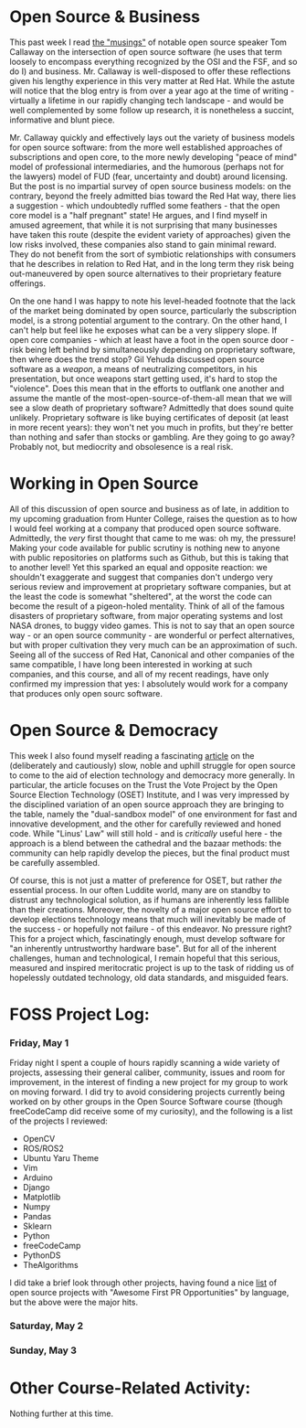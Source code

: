 # Open Source & Business
This past week I read [the "musings"](https://spot.livejournal.com/327801.html) of notable open source speaker Tom Callaway on the intersection of open source software (he uses that term loosely to encompass everything recognized by the OSI and the FSF, and so do I) and business. Mr. Callaway is well-disposed to offer these reflections given his lengthy experience in this very matter at Red Hat. While the astute will notice that the blog entry is from over a year ago at the time of writing - virtually a lifetime in our rapidly changing tech landscape - and would be well complemented by some follow up research, it is nonetheless a succint, informative and blunt piece. 

Mr. Callaway quickly and effectively lays out the variety of business models for open source software: from the more well established approaches of subscriptions and open core, to the more newly developing "peace of mind" model of professional intermediaries, and the humorous (perhaps not for the lawyers) model of FUD (fear, uncertainty and doubt) around licensing. But the post is no impartial survey of open source business models: on the contrary, beyond the freely admitted bias toward the Red Hat way, there lies a suggestion - which undoubtedly ruffled some feathers - that the open core model is a "half pregnant" state! He argues, and I find myself in amused agreement, that while it is not surprising that many businesses have taken this route (despite the evident variety of approaches) given the low risks involved, these companies also stand to gain minimal reward. They do not benefit from the sort of symbiotic relationships with consumers that he describes in relation to Red Hat, and in the long term they risk being out-maneuvered by open source alternatives to their proprietary feature offerings. 

On the one hand I was happy to note his level-headed footnote that the lack of the market being dominated by open source, particularly the subscription model, is a strong potential argument to the contrary. On the other hand, I can't help but feel like he exposes what can be a very slippery slope. If open core companies - which at least have a foot in the open source door - risk being left behind by simultaneously depending on proprietary software, then where does the trend stop? Gil Yehuda discussed open source software as a *weapon*, a means of neutralizing competitors, in his presentation, but once weapons start getting used, it's hard to stop the "violence". Does this mean that in the efforts to outflank one another and assume the mantle of the most-open-source-of-them-all mean that we will see a slow death of proprietary software? Admittedly that does sound quite unlikely. Proprietary software is like buying certificates of deposit (at least in more recent years): they won't net you much in profits, but they're better than nothing and safer than stocks or gambling. Are they going to go away? Probably not, but mediocrity and obsolesence is a real risk.

# Working in Open Source
All of this discussion of open source and business as of late, in addition to my upcoming graduation from Hunter College, raises the question as to how I would feel working at a company that produced open source software. Admittedly, the *very* first thought that came to me was: oh my, the pressure! Making your code available for public scrutiny is nothing new to anyone with public repositories on platforms such as Github, but this is taking that to another level! Yet this sparked an equal and opposite reaction: we shouldn't exaggerate and suggest that companies don't undergo very serious review and improvement at proprietary software companies, but at the least the code is somewhat "sheltered", at the worst the code can become the result of a pigeon-holed mentality. Think of all of the famous disasters of proprietary software, from major operating systems and lost NASA drones, to buggy video games. This is not to say that an open source way - or an open source community - are wonderful or perfect alternatives, but with proper cultivation they very much can be an approximation of such. Seeing all of the success of Red Hat, Canonical and other companies of the same compatible, I have long been interested in working at such companies, and this course, and all of my recent readings, have only confirmed my impression that yes: I absolutely would work for a company that produces only open sourc software. 

# Open Source & Democracy
This week I also found myself reading a fascinating [article](https://opensource.com/article/19/9/voting-fraud-open-source-solution?) on the (deliberately and cautiously) slow, noble and uphill struggle for open source to come to the aid of election technology and democracy more generally. In particular, the article focuses on the Trust the Vote Project by the Open Source Election Technology (OSET) Institute, and I was very impressed by the disciplined variation of an open source approach they are bringing to the table, namely the "dual-sandbox model" of one environment for fast and innovative development, and the other for carefully reviewed and honed code. While "Linus' Law" will still hold - and is *critically* useful here - the approach is a blend between the cathedral and the bazaar methods: the community can help rapidly develop the pieces, but the final product must be carefully assembled. 

Of course, this is not just a matter of preference for OSET, but rather *the* essential process. In our often Luddite world, many are on standby to distrust any technological solution, as if humans are inherently less fallible than their creations. Moreover, the novelty of a major open source effort to develop elections technology means that much will inevitably be made of the success - or hopefully not failure - of this endeavor. No pressure right? This for a project which, fascinatingly enough, must develop software for "an inherently untrustworthy hardware base". But for all of the inherent challenges, human and technological, I remain hopeful that this serious, measured and inspired meritocratic project is up to the task of ridding us of hopelessly outdated technology, old data standards, and misguided fears. 

# FOSS Project Log:
### Friday, May 1
Friday night I spent a couple of hours rapidly scanning a wide variety of projects, assessing their general caliber, community, issues and room for improvement, in the interest of finding a new project for my group to work on moving forward. I did try to avoid considering projects currently being worked on by other groups in the Open Source Software course (though freeCodeCamp did receive some of my curiosity), and the following is a list of the projects I reviewed:

- OpenCV
- ROS/ROS2
- Ubuntu Yaru Theme
- Vim
- Arduino
- Django
- Matplotlib
- Numpy
- Pandas
- Sklearn
- Python
- freeCodeCamp
- PythonDS
- TheAlgorithms

I did take a brief look through other projects, having found a nice [list](https://github.com/MunGell/awesome-for-beginners) of open source projects with "Awesome First PR Opportunities" by language, but the above were the major hits. 

### Saturday, May 2

### Sunday, May 3

# Other Course-Related Activity:
Nothing further at this time.